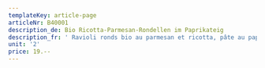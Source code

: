 ```yaml
---
templateKey: article-page
articleNr: B40001
description_de: Bio Ricotta-Parmesan-Rondellen im Paprikateig
description_fr: ' Ravioli ronds bio au parmesan et ricotta, pâte au paprika'
unit: '2'
price: 19.--
---
```


